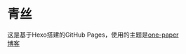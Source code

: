 # 青丝
这是基于Hexo搭建的GitHub Pages，使用的主题是[one-paper](https://github.com/zheli-design/hexo-theme-one-paper)<br>
[博客](https://sagaki.github.io/sakakimd/)